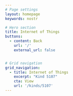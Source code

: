 ```yaml
---
# Page settings
layout: homepage
keywords: nostr

# Hero section
title: Internet of Things
buttons:
  - content: Back
    url: '/'
    external_url: false


# Grid navigation
grid_navigation:
  - title: Internet of Things
    excerpt: "Kind 5107"
    cta: View
    url: '/kinds/5107'
---
```

